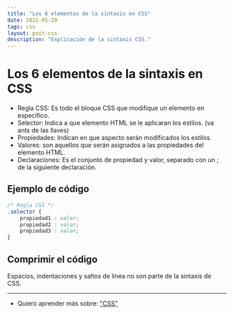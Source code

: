 ```yaml
---
title: "Los 6 elementos de la sintaxis en CSS"
date: 2021-05-29
tags: css
layout: post-css
description: "Explicación de la sintaxis CSS."
---
```


# Los 6 elementos de la sintaxis en CSS

- Regla CSS: Es todo el bloque CSS que modifique un elemento en específico.
- Selector: Indica a que elemento HTML se le aplicaran los estilos. (va ants de las llaves)
- Propiedades: Indican en que aspecto serán modificados los estilos.
- Valores: son aquellos que serán asignados a las propiedades del elemento HTML.
- Declaraciones: Es el conjunto de propiedad y valor, separado con un ; de la siguiente declaración.

## Ejemplo de código

````css
/* Regla CSS */
.selector {
	propiedad1 : valor;
	propiedad2 : valor;
	propiedad3 : valor;
}
````

## Comprimir el código

Espacios, indentaciones y saltos de línea no son parte de la sintaxis de CSS.

***

- Quiero aprender más sobre: ["CSS"](../00/css)
